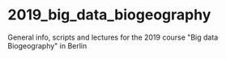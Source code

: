 # 2019_big_data_biogeography
General info, scripts and lectures for the 2019 course "Big data Biogeography" in Berlin
